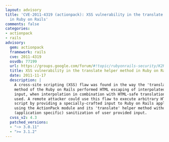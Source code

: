 ```yaml
---
layout: advisory
title: 'CVE-2011-4319 (actionpack): XSS vulnerability in the translate helper method
  in Ruby on Rails'
comments: false
categories:
- actionpack
- rails
advisory:
  gem: actionpack
  framework: rails
  cve: 2011-4319
  osvdb: 77199
  url: https://groups.google.com/forum/#!topic/rubyonrails-security/K2HXD7c8fMU
  title: XSS vulnerability in the translate helper method in Ruby on Rails
  date: 2011-11-17
  description: |
    A cross-site scripting (XSS) flaw was found in the way the 'translate' helper
    method of the Ruby on Rails performed HTML escaping of interpolated user
    input, when interpolation in combination with HTML-safe translations were
    used. A remote attacker could use this flaw to execute arbitrary HTML or web
    script by providing a specially-crafted input to Ruby on Rails application,
    using the ActionPack module and its 'translate' helper method without explicit
    (application specific) sanitization of user provided input.
  cvss_v2: 4.3
  patched_versions:
  - "~> 3.0.11"
  - ">= 3.1.2"
---
```

